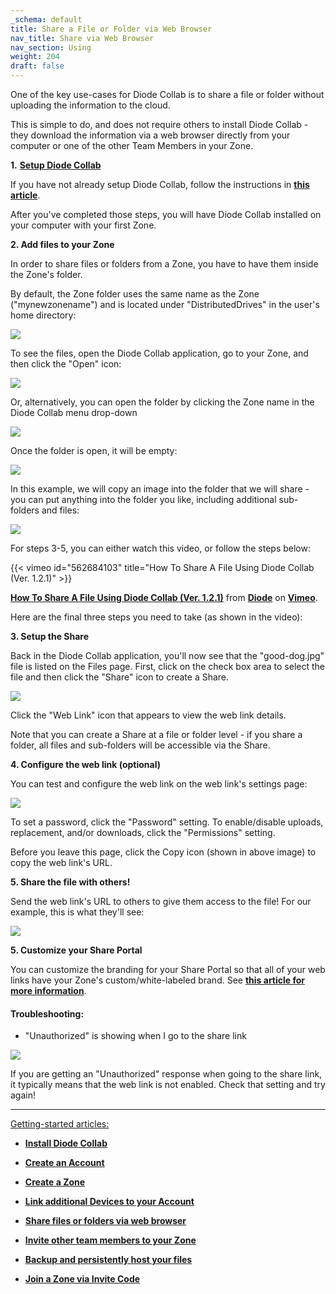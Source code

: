 ```yaml
---
_schema: default
title: Share a File or Folder via Web Browser
nav_title: Share via Web Browser
nav_section: Using
weight: 204
draft: false
---
```

One of the key use-cases for Diode Collab is to share a file or folder without uploading the information to the cloud.

This is simple to do, and does not require others to install Diode Collab - they download the information via a web browser directly from your computer or one of the other Team Members in your Zone.

**1\.** <a href="https://app.docs.diode.io/docs/" target="_blank" rel="noopener"><strong>Setup Diode Collab</strong></a>

If you have not already setup Diode Collab, follow the instructions in <a href="https://app.docs.diode.io/docs/" target="_blank" rel="noopener"><strong>this article</strong></a>.

After you've completed those steps, you will have Diode Collab installed on your computer with your first Zone.

**2\. Add files to your Zone**

In order to share files or folders from a Zone, you have to have them inside the Zone's folder.

By default, the Zone folder uses the same name as the Zone ("mynewzonename") and is located under "DistributedDrives" in the user's home directory:

![](/uploads/image-53.png)

To see the files, open the Diode Collab application, go to your Zone, and then click the "Open" icon:

![](/uploads/image-54.png)

Or, alternatively, you can open the folder by clicking the Zone name in the Diode Collab menu drop-down

![](/uploads/image-55.png)

Once the folder is open, it will be empty:

![](/uploads/image-56.png)

In this example, we will copy an image into the folder that we will share - you can put anything into the folder you like, including additional sub-folders and files:

![](/uploads/image-57.png)

For steps 3-5, you can either watch this video, or follow the steps below:

{{< vimeo id="562684103" title="How To Share A File Using Diode Collab (Ver. 1.2.1)" >}}

[**How To Share A File Using Diode Collab (Ver. 1.2.1)**](https://vimeo.com/562684103) from [**Diode**](https://vimeo.com/diodechain) on [**Vimeo**](https://vimeo.com/).

Here are the final three steps you need to take (as shown in the video):

**3\. Setup the Share**

Back in the Diode Collab application, you'll now see that the "good-dog.jpg" file is listed on the Files page. First, click on the check box area to select the file and then click the "Share" icon to create a Share.

![](/uploads/image-58.png)

Click the "Web Link" icon that appears to view the web link details.

Note that you can create a Share at a file or folder level - if you share a folder, all files and sub-folders will be accessible via the Share.

**4\. Configure the web link (optional)**

You can test and configure the web link on the web link's settings page:

![](/uploads/image-59.png)

To set a password, click the "Password" setting. To enable/disable uploads, replacement, and/or downloads, click the "Permissions" setting.

Before you leave this page, click the Copy icon (shown in above image) to copy the web link's URL.

**5\. Share the file with others!**

Send the web link's URL to others to give them access to the file! For our example, this is what they'll see:

![](/uploads/image-60.png)

**5\. Customize your Share Portal**

You can customize the branding for your Share Portal so that all of your web links have your Zone's custom/white-labeled brand. See <a href="https://app.docs.diode.io/docs/using/how-to-customize-share-page-information/" target="_blank" rel="noopener"><strong>this article for more information</strong></a>.

#### **Troubleshooting:**

* "Unauthorized" is showing when I go to the share link

![](/uploads/image-61.png)

If you are getting an "Unauthorized" response when going to the share link, it typically means that the web link is not enabled. Check that setting and try again!

---

<u>Getting-started articles:</u>

* <a href="https://app.docs.diode.io/docs/" target="_blank" rel="noopener"><strong>Install Diode Collab</strong></a>
* <a href="https://app.docs.diode.io/docs/using/getting-started/" target="_blank" rel="noopener"><strong>Create an Account</strong></a>
* <a href="https://app.docs.diode.io/docs/using/create-a-zone/" target="_blank" rel="noopener"><strong>Create a Zone</strong></a>
* <a href="https://app.docs.diode.io/docs/using/linked-devices/" target="_blank" rel="noopener"><strong>Link additional Devices to your Account</strong></a>
* <a href="https://app.docs.diode.io/docs/using/share-a-file-or-folder-via-web-browser/" target="_blank" rel="noopener"><strong>Share files or folders via web browser</strong></a>
* <a href="https://app.docs.diode.io/docs/using/add-a-team-member-or-additional-device/" target="_blank" rel="noopener"><strong>Invite other team members to your Zone</strong></a>
* <a href="https://app.docs.diode.io/docs/using/backup-your-confidential-files/" target="_blank" rel="noopener"><strong>Backup and persistently host your files</strong></a>
* <a href="https://app.docs.diode.io/docs/using/join-a-zone-by-invite-code/" target="_blank" rel="noopener"><strong>Join a Zone via Invite Code</strong></a>

  &nbsp;